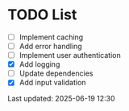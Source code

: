 # TODO List

- [ ] Implement caching
- [ ] Add error handling
- [ ] Implement user authentication
- [x] Add logging
- [ ] Update dependencies
- [x] Add input validation

Last updated: 2025-06-19 12:30
